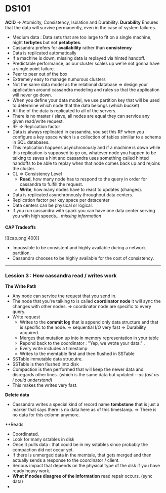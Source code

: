 # DS101
**ACID** => Atomicity, Consistency, Isolation and Durability.
**Durability**
	Ensures that the data will survive permanently, even in the case of system failures.
	
- Medium data : Data sets that are too large to fit on a single machine, hight **terbytes** but not **petabytes**.
- Cassandra prefers for **availability** rather than **consistency**
- Data is replicated automatically
- If a machine is down, missing data is replayed via hinted handoff.
- Predictable performance, as our cluster scales up we're not gonna have a single point failure.
- Peer to peer out of the box
- Extremely easy to manage numurous clusters
- Not the same data model as the relational database => design your application around cassandra modeling and rules so that the application will never go down.
- When you define your data model, we use partition key that will be used to determine which node that the data belongs (which bucket)
- All the of the data is replicated to all of the servers.
- There is no master / slave, all nodes are equal they can service any given read/write request.
- RF => Replication factor
- Data is always replicated in cassandra, you set this RF when you configure a key space which is a collection of tables similiar to a schema in SQL databases.
- This replication happens asynchronously and if a machine is down while this replication is supposed to go on, whatever node you happen to be talking to saves a hint and cassandra uses something called hinted handoffs to be able to replay when that node comes back up and rejoins the cluster.
- CL => Consistency Level
	- **Read**, how many node has to respond to the query in order for cassandra to fulfill the request.
	- **Write**, how many nodes have to react to updates (changes).
- Data is replicated asynchronously throughout data centers.
- Replication factor per key space per datacenter
- Data centers can be physical or logical.
- If you run cassandra with spark you can have one data center serving you with high speeds... *missing information*
#### CAP Tradeoffs
![[cap.png|400]]
- Impossible to be consistent and highly available during a network partition.
- Cassandra chooses to be highly available for the cost of consistency.

***
### Lession 3 : How cassandra read / writes work
**The Write Path**
- Any node can service the request that you send in.
- The node that you're talking to is called **coordinator node** it will sync the changes with other nodes. => coordinator node are specific to every query.
- Write request
	- Writes to the **commit log** that is append only data structure and that is specific to the node. => sequential I/O very fast => Durability acquired.
	- Merges that mutation up into in memory representation in your table
	- Repond back to the coordinator : "Yep, we wrote your data." .
	- Every write includes a timestamp
	- Writes to the memtable first and then flushed in SSTable
- SSTable immutable data strucutre.
- SSTable is then flushed into disk
- Compaction is then performed that will keep the newer data and disregards other lines. (which is the same data but updated --*as fast as i could understand*)
- This makes the writes very fast.

**Delete data**
- Cassandra writes a special kind of record name **tombstone** that is just a marker that says there is no data here as of this timestamp. => There is no data for this colomn anymore.

**Reads
- Coordinated.
- Look for many sstables in disk
- Once it pulls data : that could be in my sstables since probably the compaction did not occur yet.
- If there is unmerged data in the memtale, that gets merged and then actually sends a response to the coordinator / client.
- Serious impact that depends on the physical type of the disk if you have ready heavy work.
- **What if nodes disagree of the information** read repair occurs. (sync data)
- 